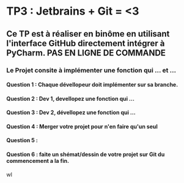 # TP3 : Jetbrains + Git = <3

## Ce TP est à réaliser en binôme en utilisant l'interface GitHub directement intégrer à PyCharm. PAS EN LIGNE DE COMMANDE 

### Le Projet consite à implémenter une fonction qui ... et ...

#### Question 1 : Chaque dévellopeur doit implémenter sur sa branche.
#### Question 2 : Dev 1, devellopez une fonction qui ...
#### Question 3 : Dev 2, dévellopez une fonction qui ... 
#### Question 4 : Merger votre projet pour n'en faire qu'un seul 
#### Question 5 :
#### Question 6 : faite un shémat/dessin de votre projet sur Git du commencement a la fin.
wl